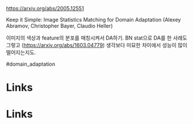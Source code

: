 https://arxiv.org/abs/2005.12551

Keep it Simple: Image Statistics Matching for Domain Adaptation (Alexey Abramov, Christopher Bayer, Claudio Heller)

이미지의 색상과 feature의 분포를 매칭시켜서 DA하기. BN stat으로 DA를 한 사례도 그렇고 (https://arxiv.org/abs/1603.04779) 생각보다 미묘한 차이에서 성능이 많이 떨어지는지도.

#domain_adaptation

# Links

# Links

